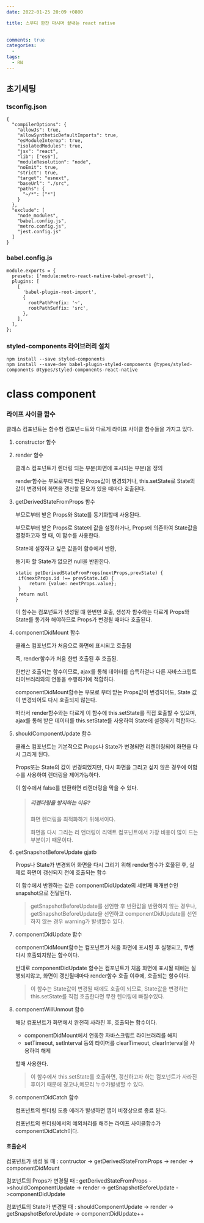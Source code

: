 ```yaml
---
date: 2022-01-25 20:09 +0800

title: 스무디 한잔 마시며 끝내는 react native

  
comments: true
categories: 
  - 
tags: 
  - RN
---
```




## 초기세팅

### **tsconfig.json**

```
{
  "compilerOptions": {
    "allowJs": true,
    "allowSyntheticDefaultImports": true,
    "esModuleInterop": true,
    "isolatedModules": true,
    "jsx": "react",
    "lib": ["es6"],
    "moduleResolution": "node",
    "noEmit": true,
    "strict": true,
    "target": "esnext",
    "baseUrl": "./src",
    "paths": {
      "~/*": ["*"]
    }
  },
  "exclude": [
    "node_modules",
    "babel.config.js",
    "metro.config.js",
    "jest.config.js"
  ]
}
```



### **babel.config.js**

```
module.exports = {
  presets: ['module:metro-react-native-babel-preset'],
  plugins: [
    [
      'babel-plugin-root-import',
      {
        rootPathPrefix: '~',
        rootPathSuffix: 'src',
      },
    ],
  ],
};
```



### styled-components 라이브러리 설치

```
npm install --save styled-components
npm install --save-dev babel-plugin-styled-components @types/styled-components @types/styled-components-react-native	
```





# class component



### 라이프 사이클 함수

클래스 컴포넌트는 함수형 컴포넌ㄷ트와 다르게 라이프 사이클 함수들을 가지고 있다. 

1. constructor 함수

2. render 함수

   클래스 컴포넌트가 렌더링 되는 부분(화면에 표시되는 부분)을 정의

   render함수는 부모로부터 받은 Props값이 병경되거나, this.setState로 State의 값이 변경되어 화면을 갱신할 필요가 있을 때마다 호출된다.

3. getDerivedStateFromProps 함수

   부모로부터 받은 Props와 State를 동기화할때 사용된다. 

   부모로부터 받은 Props로 State에 값을 설정하거나, Props에 의존하여 State값을 결정하고자 할 때, 이 함수를 사용한다. 

   State에 설정하고 싶은 값을이 함수에서 반환, 

   동기화 할 State가 없으면 null을 반환한다. 

   ```react
   static getDerivedStateFromProps(nextProps,prevState) {
   	if(nextProps.id !== prevState.id) {
   		return {value: nextProps.value};
   	}
   	return null
   }
   ```

   이 함수는 컴포넌트가 생성될 떄 한번만 호출, 생성자 함수와는 다르게 Props와 State를 동기화 해야하므로 Props가 변경될 때마다 호출된다. 

4. componentDidMount 함수

   클래스 컴포넌트가 처음으로 화면에 표시되고 호출됨

   즉, render함수가 처음 한번 호출된 후 호출된. 

   한번만 호출되는 함수이므로, ajax를 통해 데이터를 습득하걷나 다른 자바스크립트 라이브러리와의 연동을 수행하기에 적합하다. 

   componentDidMount함수는 부모로 부터 받는 Props값이 변경되어도, State 값이 변경되어도 다시 호출되지 않는다. 

   따라서 render함수와는 다르게 이 함수에 this.setState를 직접 호출할 수 있으며, ajax를 통해 받은 데이터를 this.setState를 사용하여 State에 설정하기 적합하다. 

5. shouldComponentUpdate 함수

   클래스 컴포넌트는 기본적으로 Props나 State가 변경되면 리렌더링되어 화면을 다시 그리게 된다. 

   Props또는 State의 값이 변경되었지만, 다시 화면을 그리고 싶지 않은 경우에 이함 수를 사용하여 렌더링을 제어가능하다. 

   이 함수에서 false를 반환하면 리렌더링을 막을 수 있다. 

   > ##### 리렌더링을 방지하는 이유?
   >
   > 화면 렌더링을 최적화하기 위해서이다. 
   >
   > 화면을 다시 그리는 리 앤더링이 리액트 컴포넌트에서 가장 비용이 많이 드는 부분이기 때문이다. 

6. getSnapshotBeforeUpdate  gjatb

   Props나 State가 변경되어 화면을 다시 그리기 위해 render함수가 호풀된 후, 실제로 화면이 갱신되지 전에 호출되는 함수

   이 함수에서 반환하는 값은 componentDidUpdate의 세번째 매개변수인 snapshot으로 전달된다.

   > getSnapshotBeforeUpdate를 선언한 후 반환값을 반환하지 않는 경우나, getSnapshotBeforeUpdate을 선언하고 componentDidUpdate를 선언하지 않는 경우 warning가 발생할수 있다. 

7. componentDidUpdate 함수

   componentDidMount함수는 컴포넌트가 처음 화면에 표시된 후 실행되고, 두번 다시 호출되지않는 함수이다. 

   반대로  componentDidUpdate 함수는 컴포넌트가 처음 화면에 표시될 때에는 실행되지않고, 화면이 갱신될때마다 render함수 호출 이후에, 호출되는 함수이다. 

   > 이 함수는 State값이 변경될 때에도 호출이 되므로, State값을 변경하는 this.setState를 직접 호출한다면 무한 렌더링에 빠질수있다. 

8. componentWillUnmout 함수

   해당 컴포넌트가 화면에서 완전히 사라진 후, 호출되는 함수이다. 

   - componentDidMount에서 연동한 자바스크립트 라이브러리를 해지
   - setTimeout, setInterval 등의 타이머를 clearTimeout, clearInterval을 사용하여 해제

   할때 사용한다. 

   > 이 함수에서 this.setState를 호출하면, 갱신하고자 하는 컴포넌트가 사라진 후이기 때문에 경고나,메모리 누수가발생할 수 있다. 

9. componentDidCatch 함수

   컴포넌트의 렌더링 도중 에러가 발생하면 앱이 비정상으로 종료 된다. 

   컴포넌트의 렌더링에서의 예외처리를 해주는 라이프 사이클함수가 componentDidCatch이다. 



#### 호출순서



컴포넌트가 생성 될 때 : contructor -> getDerivedStateFromProps -> render -> componentDidMount

컴포넌트의 Props가 변경될 때 : getDerivedStateFromProps ->shouldComponentUpdate -> render -> getSnapshotBeforeUpdate ->componentDidUpdate

컴포넌트의 State가 변경될 때 : shouldComponentUpdate -> render ->  getSnapshotBeforeUpdate -> componentDidUpdate++
